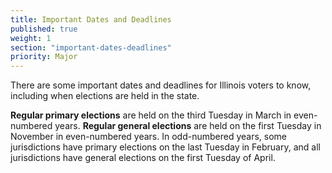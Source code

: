 ```yaml
---
title: Important Dates and Deadlines
published: true
weight: 1
section: "important-dates-deadlines"
priority: Major
---
```


There are some important dates and deadlines for Illinois voters to know, including when elections are held in the state.  

**Regular primary elections** are held on the third Tuesday in March in even-numbered years. **Regular general elections** are held on the first Tuesday in November in even-numbered years. In odd-numbered years, some jurisdictions have primary elections on the last Tuesday in February, and all jurisdictions have general elections on the first Tuesday of April.
